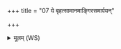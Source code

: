 +++
title = "07 ये बृहत्सामानमाङ्गिरसमार्पयन्"

+++
<details><summary>मूलम् (WS)</summary>

ये बृहत्सामानमाङ्गिरसमार्पयन् ब्राह्मणं जनाः ।  
येत्वस्तेषामुभयादन्नविस्तोकान्यावयत्॥ ८ ॥  
ये ब्राह्मणं प्रत्यष्ठीवन् ये चास्मिच्छुक्लमीषिरे ।  
अस्नस्ते मध्ये कुल्यायाः केशान् खादन्त आसते॥ ९ ॥  
अष्टपदी चतुरक्षी चतुःश्रोत्रा चतुर्हनुः ।  
द्विजिह्वा द्विप्राणा भूत्वा सा राष्ट्रमव धूनुते ॥ १० ॥
</details>